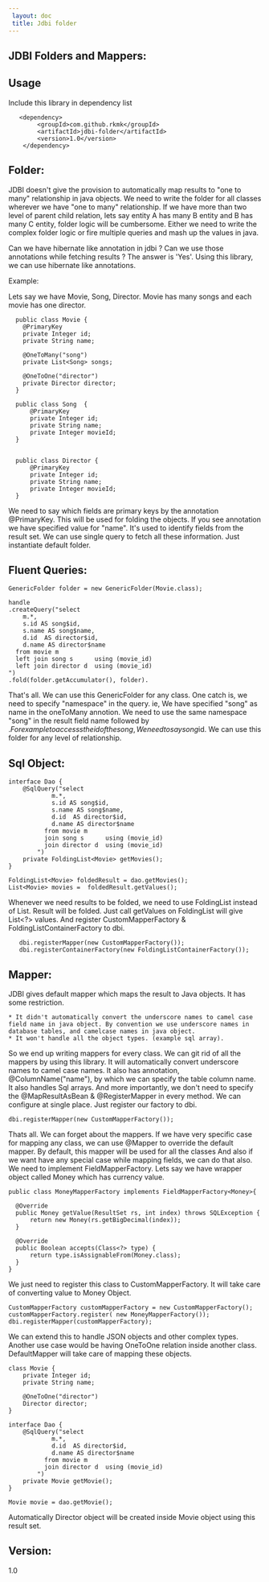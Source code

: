 ```yaml
---
 layout: doc
 title: Jdbi folder
---
```


JDBI Folders and Mappers:
----------------------------------------

Usage
----------------------------------------
 Include this library in dependency list

       <dependency>
            <groupId>com.github.rkmk</groupId>
            <artifactId>jdbi-folder</artifactId>
            <version>1.0</version>
        </dependency>


Folder:
----------------------

  JDBI doesn't give the provision to automatically map results to  "one to many" relationship in java objects. We need to write the folder for all classes wherever we have "one to many" relationship. If we have more than two level of parent child relation, lets say entity A has many B entity and B has many C entity, folder logic will be cumbersome. Either we need to write the complex folder logic or fire multiple queries and mash up the values in java.

  Can we have hibernate like annotation in jdbi ? Can we use those annotations while fetching results ?
  The answer is 'Yes'. Using this library, we can use hibernate like annotations.

Example:

  Lets say we have Movie, Song, Director. Movie has many songs and each movie has one director.

      public class Movie {
        @PrimaryKey
        private Integer id;
        private String name;

        @OneToMany("song")
        private List<Song> songs;

        @OneToOne("director")
        private Director director;
      }

      public class Song  {
          @PrimaryKey
          private Integer id;
          private String name;
          private Integer movieId;
      }


      public class Director {
          @PrimaryKey
          private Integer id;
          private String name;
          private Integer movieId;
      }

We need to say which fields are primary keys by the annotation @PrimaryKey. This will be used for folding the objects.  If you see annotation we have specified value for "name". It's used to identify fields from the result set. We can use single query to fetch all these information. Just instantiate default folder.

Fluent Queries:
--------------------------

    GenericFolder folder = new GenericFolder(Movie.class);

    handle
    .createQuery("select
        m.*,
        s.id AS song$id,
        s.name AS song$name,
        d.id  AS director$id,
        d.name AS director$name
      from movie m
      left join song s      using (movie_id)
      left join director d  using (movie_id)
    ")
    .fold(folder.getAccumulator(), folder).


That's all. We can use this GenericFolder for any class. One catch is, we need to specify "namespace" in the query. ie, We have specified "song" as name in the oneToMany annotion. We need to use the same namespace "song" in the result field name followed by $.
For example to accesss the id of the song, We need to say song$id. We can use this folder for any level of relationship.

Sql Object:
--------------------------

    interface Dao {
        @SqlQuery("select
                m.*,
                s.id AS song$id,
                s.name AS song$name,
                d.id  AS director$id,
                d.name AS director$name
              from movie m
              join song s      using (movie_id)
              join director d  using (movie_id)
            ")
        private FoldingList<Movie> getMovies();
    }

    FoldingList<Movie> foldedResult = dao.getMovies();
    List<Movie> movies =  foldedResult.getValues();

Whenever we need results to be folded, we need to use FoldingList<?> instead of List<?>. Result will be folded. Just call getValues on FoldingList will give List<?> values.
And register CustomMapperFactory & FoldingListContainerFactory to dbi.

       dbi.registerMapper(new CustomMapperFactory());
       dbi.registerContainerFactory(new FoldingListContainerFactory());



Mapper:
------------------------

  JDBI gives default mapper which maps the result to Java objects. It has some restriction.

    * It didn't automatically convert the underscore names to camel case field name in java object. By convention we use underscore names in database tables, and camelcase names in java object.
    * It won't handle all the object types. (example sql array).

  So we end up writing mappers for every class.  We can git rid of all the mappers by using this library. It will automatically convert underscore names to camel case names. It also has annotation, @ColumnName("name"), by which we can specify the table column name. It also handles Sql arrays. And more importantly, we don't need to specify the @MapResultAsBean & @RegisterMapper in every method. We can configure at single place. Just register our factory to dbi.

    dbi.registerMapper(new CustomMapperFactory());

  Thats all. We can forget about the mappers. If we have very specific case for mapping any class, we can use @Mapper to override the default mapper.
  By default, this mapper will be used for all the classes  And also if we want have any special case while mapping fields, we can do that also. We need to implement FieldMapperFactory<T>. Lets say we have wrapper object called Money which has currency value.

    public class MoneyMapperFactory implements FieldMapperFactory<Money>{

      @Override
      public Money getValue(ResultSet rs, int index) throws SQLException {
          return new Money(rs.getBigDecimal(index));
      }

      @Override
      public Boolean accepts(Class<?> type) {
          return type.isAssignableFrom(Money.class);
      }
    }

We just need to register this class to CustomMapperFactory. It will take care of converting value to Money Object.

    CustomMapperFactory customMapperFactory = new CustomMapperFactory();
    customMapperFactory.register( new MoneyMapperFactory());
    dbi.registerMapper(customMapperFactory);

We can extend this to handle JSON objects and other complex types.
Another use case would be having OneToOne relation inside another class. DefaultMapper will take care of mapping these objects.

    class Movie {
        private Integer id;
        private String name;

        @OneToOne("director")
        Director director;
    }

    interface Dao {
        @SqlQuery("select
                m.*,
                d.id  AS director$id,
                d.name AS director$name
              from movie m
              join director d  using (movie_id)
            ")
        private Movie getMovie();
    }

    Movie movie = dao.getMovie();

Automatically Director object will be created inside Movie object using this result set.

Version:
--------------------------------
1.0
















